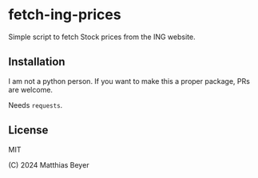 # fetch-ing-prices

Simple script to fetch Stock prices from the ING website.

## Installation

I am not a python person. If you want to make this a proper package, PRs are
welcome.

Needs `requests`.

## License

MIT

(C) 2024 Matthias Beyer
